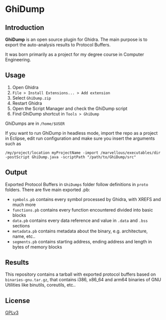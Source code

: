 # GhiDump

## Introduction
**GhiDump** is an open source plugin for Ghidra. The main purpose is to export the auto-analysis results to Protocol Buffers.

It was born primarily as a project for my degree course in Computer Engineering.

## Usage

1. Open Ghidra
2. `File > Install Extensions... > Add extension`
3. Select `GhiDump.zip`
4. Restart Ghidra
5. Open the Script Manager and check the GhiDump script
6. Find GhiDump shortcut in `Tools > GhiDump`

GhiDumps are in `/home/$USER`

If you want to run GhiDump in headless mode, import the repo as a project in Eclipse, edit run configuration and make sure you insert the arguments such as

    /my/project/location myProjectName -import /marvellous/executables/dir -postScript GhiDump.java -scriptPath "/path/to/GhiDump/src"

## Output
Exported Protocol Buffers in `GhiDumps` folder follow definitions in `proto` folders. There are five main exported .pb:
 - `symbols.pb` contains every symbol processed by Ghidra, with XREFS and much more
 - `functions.pb` contains every function encountered divided into basic blocks
 - `data.pb` contains every data reference and value in `.data` and `.bss` sections
 - `metadata.pb` contains metadata about the binary, e.g. architecture, name, etc..
 - `segments.pb` contains starting address, ending address and length in bytes of memory blocks
 
## Results
This repository contains a tarball with exported protocol buffers based on `binaries-gnu.tar.gz`, that contains i386, x86_64 and arm64 binaries of GNU Utilities like binutils, coreutils, etc..

## License
[GPLv3](https://github.com/r0metheus/GhiDump/blob/master/LICENSE)
